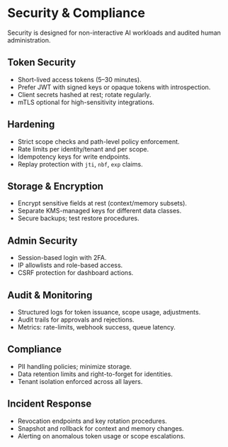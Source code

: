 # Security & Compliance

Security is designed for non-interactive AI workloads and audited human administration.

## Token Security
- Short-lived access tokens (5–30 minutes).
- Prefer JWT with signed keys or opaque tokens with introspection.
- Client secrets hashed at rest; rotate regularly.
- mTLS optional for high-sensitivity integrations.

## Hardening
- Strict scope checks and path-level policy enforcement.
- Rate limits per identity/tenant and per scope.
- Idempotency keys for write endpoints.
- Replay protection with `jti`, `nbf`, `exp` claims.

## Storage & Encryption
- Encrypt sensitive fields at rest (context/memory subsets).
- Separate KMS-managed keys for different data classes.
- Secure backups; test restore procedures.

## Admin Security
- Session-based login with 2FA.
- IP allowlists and role-based access.
- CSRF protection for dashboard actions.

## Audit & Monitoring
- Structured logs for token issuance, scope usage, adjustments.
- Audit trails for approvals and rejections.
- Metrics: rate-limits, webhook success, queue latency.

## Compliance
- PII handling policies; minimize storage.
- Data retention limits and right-to-forget for identities.
- Tenant isolation enforced across all layers.

## Incident Response
- Revocation endpoints and key rotation procedures.
- Snapshot and rollback for context and memory changes.
- Alerting on anomalous token usage or scope escalations.